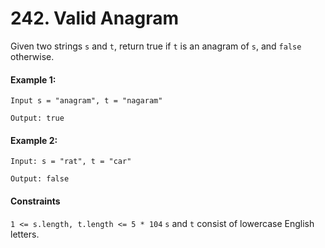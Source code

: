 # 242. Valid Anagram
Given two strings `s` and `t`, return true if `t` is an anagram of `s`, and `false` otherwise.
#### Example 1:
```
Input s = "anagram", t = "nagaram"
  
Output: true
```
#### Example 2:
```
Input: s = "rat", t = "car"

Output: false
```
#### Constraints
`1 <= s.length, t.length <= 5 * 104`
`s` and `t` consist of lowercase English letters.
